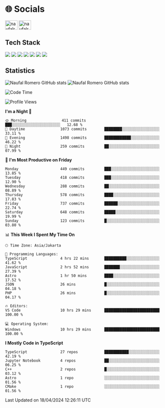 <h1 align="">🌐 Socials</h1>
<p align="left">
<a href="https://linkedin.com/in/naufal-romero-putra-pratama-9ab816177/" target="blank"><img align="center" src="https://raw.githubusercontent.com/rahuldkjain/github-profile-readme-generator/master/src/images/icons/Social/linked-in-alt.svg" alt="naufalromero" height="30" width="40" /></a>
<a href="https://instagram.com/naufalromero" target="blank"><img align="center" src="https://raw.githubusercontent.com/rahuldkjain/github-profile-readme-generator/master/src/images/icons/Social/instagram.svg" alt="naufalromero" height="30" width="40" /></a>
</p>


<h2 align="">Tech Stack</h2>
<div align="">
  <img src="https://img.shields.io/badge/next.js-000000?style=for-the-badge&logo=nextdotjs&logoColor=white"/>
 <img src="https://img.shields.io/badge/typescript-%23007ACC.svg?style=for-the-badge&logo=typescript&logoColor=white"/>
 <img src="https://img.shields.io/badge/react-%2320232a.svg?style=for-the-badge&logo=react&logoColor=%2361DAFB"/>
 <img src="https://img.shields.io/badge/tailwindcss-%2338B2AC.svg?style=for-the-badge&logo=tailwind-css&logoColor=white"/>
 <img src="https://img.shields.io/badge/Prisma-3982CE?style=for-the-badge&logo=Prisma&logoColor=white"/>
 <img src="https://img.shields.io/badge/javascript-%23323330.svg?style=for-the-badge&logo=javascript&logoColor=%23F7DF1E"/>
 <img src="https://img.shields.io/badge/java-%23ED8B00.svg?style=for-the-badge&logo=openjdk&logoColor=white"/>
</div>


<h2 align="">Statistics</h2>
<div align="">
<img src="https://github-readme-stats-xi-nine-74.vercel.app/api?username=romves&show_icons=true&theme=tokyonight&include_all_commits=true&count_private=true" alt="Naufal Romero GitHub stats"/>
<img src="https://github-readme-stats-xi-nine-74.vercel.app/api/top-langs/?username=romves&theme=tokyonight&hide_border=false&include_all_commits=true&count_private=true&layout=compact" alt="Naufal Romero GitHub stats"/>
</div>

<!--START_SECTION:waka-->
![Code Time](http://img.shields.io/badge/Code%20Time-948%20hrs%201%20min-blue)

![Profile Views](http://img.shields.io/badge/Profile%20Views-4-blue)

**I'm a Night 🦉** 

```text
🌞 Morning                411 commits         ███░░░░░░░░░░░░░░░░░░░░░░   12.68 % 
🌆 Daytime                1073 commits        ████████░░░░░░░░░░░░░░░░░   33.11 % 
🌃 Evening                1498 commits        ████████████░░░░░░░░░░░░░   46.22 % 
🌙 Night                  259 commits         ██░░░░░░░░░░░░░░░░░░░░░░░   07.99 % 
```
📅 **I'm Most Productive on Friday** 

```text
Monday                   449 commits         ███░░░░░░░░░░░░░░░░░░░░░░   13.85 % 
Tuesday                  418 commits         ███░░░░░░░░░░░░░░░░░░░░░░   12.90 % 
Wednesday                288 commits         ██░░░░░░░░░░░░░░░░░░░░░░░   08.89 % 
Thursday                 578 commits         ████░░░░░░░░░░░░░░░░░░░░░   17.83 % 
Friday                   737 commits         ██████░░░░░░░░░░░░░░░░░░░   22.74 % 
Saturday                 648 commits         █████░░░░░░░░░░░░░░░░░░░░   19.99 % 
Sunday                   123 commits         █░░░░░░░░░░░░░░░░░░░░░░░░   03.80 % 
```


📊 **This Week I Spent My Time On** 

```text
🕑︎ Time Zone: Asia/Jakarta

💬 Programming Languages: 
TypeScript               4 hrs 22 mins       ██████████░░░░░░░░░░░░░░░   41.62 % 
JavaScript               2 hrs 52 mins       ███████░░░░░░░░░░░░░░░░░░   27.39 % 
Astro                    1 hr 50 mins        ████░░░░░░░░░░░░░░░░░░░░░   17.52 % 
JSON                     26 mins             █░░░░░░░░░░░░░░░░░░░░░░░░   04.18 % 
PHP                      26 mins             █░░░░░░░░░░░░░░░░░░░░░░░░   04.17 % 

🔥 Editors: 
VS Code                  10 hrs 29 mins      █████████████████████████   100.00 % 

💻 Operating System: 
Windows                  10 hrs 29 mins      █████████████████████████   100.00 % 
```

**I Mostly Code in TypeScript** 

```text
TypeScript               27 repos            ███████████░░░░░░░░░░░░░░   42.19 % 
Jupyter Notebook         4 repos             ██░░░░░░░░░░░░░░░░░░░░░░░   06.25 % 
C++                      2 repos             █░░░░░░░░░░░░░░░░░░░░░░░░   03.12 % 
Astro                    1 repo              ░░░░░░░░░░░░░░░░░░░░░░░░░   01.56 % 
CMake                    1 repo              ░░░░░░░░░░░░░░░░░░░░░░░░░   01.56 % 
```




 Last Updated on 18/04/2024 12:26:11 UTC
<!--END_SECTION:waka-->
